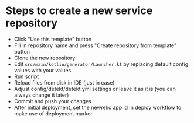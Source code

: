 # Steps to create a new service repository

* Click "Use this template" button
* Fill in repository name and press "Create repository from template" button 
* Clone the new repository
* Edit `src/main/kotlin/generator/Launcher.kt` by replacing default config values with your values.
* Run script
* Reload files from disk in IDE (just in case)
* Adjust config/detekt/detekt.yml settings or leave it as it is (you can always change it later)
* Commit and push your changes
* After initial deployment, set the newrelic app id in deploy workflow to make use of deployment marker
    
    
